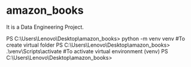# amazon_books

It is a Data Engineering Project.

PS C:\Users\Lenovo\Desktop\amazon_books> python -m venv venv  #To create virtual folder
PS C:\Users\Lenovo\Desktop\amazon_books> .\venv\Scripts\activate  #To activate virtual environment
(venv) PS C:\Users\Lenovo\Desktop\amazon_books>
